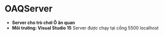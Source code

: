 # OAQServer
- **Server cho trò chơi Ô ăn quan**
- **Môi trường: Visual Studio 15**
Server được chạy tại cổng 5500 localhost
